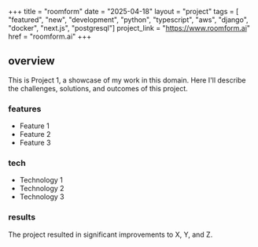+++
title = "roomform"
date = "2025-04-18"
layout = "project"
tags = [ "featured", "new", "development", "python", "typescript", "aws", "django", "docker", "next.js", "postgresql"]
project_link = "https://www.roomform.ai"
href = "roomform.ai"
+++

## overview

This is Project 1, a showcase of my work in this domain. Here I'll describe the challenges, solutions, and outcomes of this project.

### features

- Feature 1
- Feature 2
- Feature 3

### tech

- Technology 1
- Technology 2
- Technology 3

### results

The project resulted in significant improvements to X, Y, and Z. 